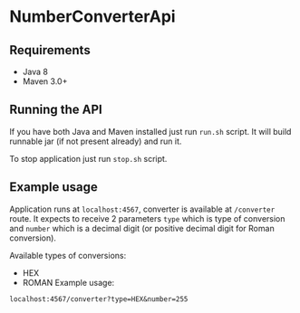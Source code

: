 # NumberConverterApi

## Requirements

* Java 8
* Maven 3.0+

## Running the API

If you have both Java and Maven installed just run `run.sh` script. It will build runnable jar (if not present already)
and run it.

To stop application just run `stop.sh` script.

## Example usage

Application runs at `localhost:4567`, converter is available at `/converter` route. 
It expects to receive 2 parameters `type` which is type of conversion and `number` which is a decimal digit (or positive decimal digit for Roman conversion).

Available types of conversions:
* HEX
* ROMAN
Example usage:
```
localhost:4567/converter?type=HEX&number=255
```
